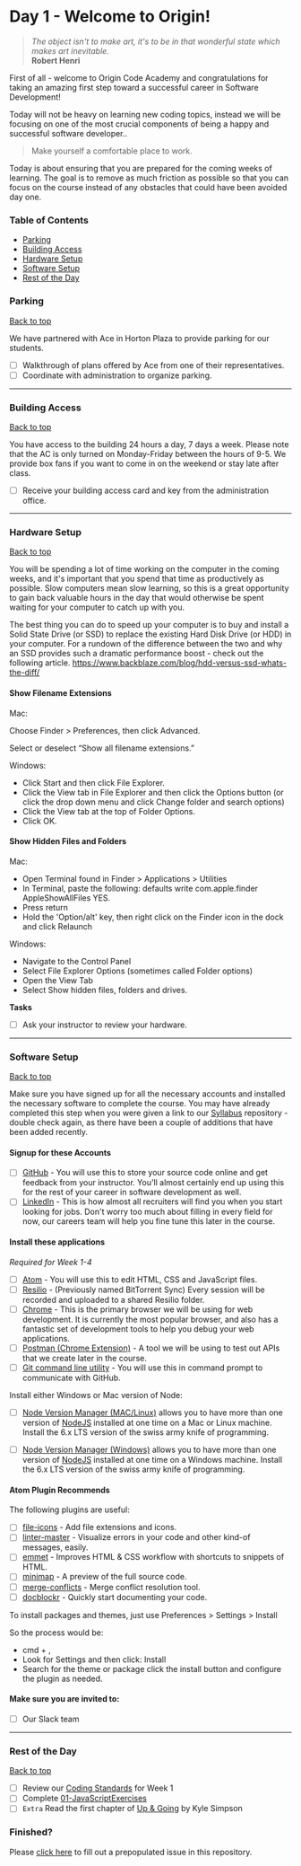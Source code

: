 # Day 1 - Welcome to Origin!

> *The object isn't to make art, it's to be in that wonderful state which makes art inevitable.*<br />
> **Robert Henri**

First of all - welcome to Origin Code Academy and congratulations for taking an amazing first step toward a successful career in Software Development!

Today will not be heavy on learning new coding topics, instead we will be focusing on one of the most crucial components of being a happy and successful software developer..

> Make yourself a comfortable place to work.

Today is about ensuring that you are prepared for the coming weeks of learning. The goal is to remove as much friction as possible so that you can focus on the course instead of any obstacles that could have been avoided day one.

### Table of Contents

- [Parking](#parking)
- [Building Access](#building-access)
- [Hardware Setup](#hardware-setup)
- [Software Setup](#software-setup)
- [Rest of the Day](#rest-of-the-day)

### Parking
[Back to top](#table-of-contents)

We have partnered with Ace in Horton Plaza to provide parking for our students.

- [ ] Walkthrough of plans offered by Ace from one of their representatives.
- [ ] Coordinate with administration to organize parking.

<hr />

### Building Access
[Back to top](#table-of-contents)

You have access to the building 24 hours a day, 7 days a week. Please note that the AC is only turned on Monday-Friday between the hours of 9-5. We provide box fans if you want to come in on the weekend or stay late after class.

- [ ] Receive your building access card and key from the administration office.

<hr />

### Hardware Setup
[Back to top](#table-of-contents)

You will be spending a lot of time working on the computer in the coming weeks, and it's important that you spend that time as productively as possible. Slow computers mean slow learning, so this is a great opportunity to gain back valuable hours in the day that would otherwise be spent waiting for your computer to catch up with you.

The best thing you can do to speed up your computer is to buy and install a Solid State Drive (or SSD) to replace the existing Hard Disk Drive (or HDD) in your computer. For a rundown of the difference between the two and why an SSD provides such a dramatic performance boost - check out the following article. https://www.backblaze.com/blog/hdd-versus-ssd-whats-the-diff/

#### Show Filename Extensions

Mac:  

Choose Finder > Preferences, then click Advanced.

Select or deselect “Show all filename extensions.”

Windows:

* Click Start and then click File Explorer.
* Click the View tab in File Explorer and then click the Options button (or click the drop down menu and click Change folder and search options)
* Click the View tab at the top of Folder Options.
* Click OK.

#### Show Hidden Files and Folders

Mac:

* Open Terminal found in Finder > Applications > Utilities
* In Terminal, paste the following: defaults write com.apple.finder AppleShowAllFiles YES.
* Press return
* Hold the 'Option/alt' key, then right click on the Finder icon in the dock and click Relaunch

Windows:

* Navigate to the Control Panel
* Select File Explorer Options (sometimes called Folder options)
* Open the View Tab
* Select Show hidden files, folders and drives.



**Tasks**

- [ ] Ask your instructor to review your hardware.

<hr />

### Software Setup
[Back to top](#table-of-contents)

Make sure you have signed up for all the necessary accounts and installed the necessary software to complete the course. You may have already completed this step when you were given a link to our [Syllabus](https://github.com/origincodeacademy/syllabus) repository - double check again, as there have been a couple of additions that have been added recently.

#### Signup for these Accounts
* [ ] [GitHub](https://www.github.com) - You will use this to store your source code online and get feedback from your instructor. You'll almost certainly end up using this for the rest of your career in software development as well.
* [ ] [LinkedIn](https://www.linkedin.com) - This is how almost all recruiters will find you when you start looking for jobs. Don't worry too much about filling in every field for now, our careers team will help you fine tune this later in the course.

#### Install these applications

*Required for Week 1-4*
* [ ] [Atom](https://atom.io/) - You will use this to edit HTML, CSS and JavaScript files.
* [ ] [Resilio](https://www.getsync.com/) - (Previously named BitTorrent Sync) Every session will be recorded and uploaded to a shared Resilio folder.
* [ ] [Chrome](https://www.google.com/chrome/) - This is the primary browser we will be using for web development. It is currently the most popular browser, and also has a fantastic set of development tools to help you debug your web applications.
* [ ] [Postman (Chrome Extension)](https://www.getpostman.com/) - A tool we will be using to test out APIs that we create later in the course.
* [ ] [Git command line utility](https://www.git-scm.com) - You will use this in command prompt to communicate with GitHub.

Install either Windows or Mac version of Node:

* [ ] [Node Version Manager (MAC/Linux)](https://github.com/creationix/nvm#install-script) allows you to have more than one version of [NodeJS](https://www.nodejs.org/) installed at one time on a Mac or Linux machine.  Install the 6.x LTS version of the swiss army knife of programming.
* [ ] [Node Version Manager (Windows)](https://github.com/coreybutler/nvm-windows) allows you to have more than one version of [NodeJS](https://www.nodejs.org/) installed at one time on a Windows machine.  Install the 6.x LTS version of the swiss army knife of programming.


#### Atom Plugin Recommends

The following plugins are useful:
* [ ] [file-icons](https://atom.io/packages/file-icons) - Add file extensions and icons.
* [ ] [linter-master](https://atom.io/packages/linter) - Visualize errors in your code and other kind-of messages, easily.
* [ ] [emmet](https://atom.io/packages/emmet) - Improves HTML & CSS workflow with shortcuts to snippets of HTML.
* [ ] [minimap](https://atom.io/packages/minimap) - A preview of the full source code.
* [ ] [merge-conflicts](https://atom.io/packages/merge-conflicts) - Merge conflict resolution tool.
* [ ] [docblockr](https://atom.io/packages/docblockr) - Quickly start documenting your code.

To install packages and themes, just use Preferences > Settings > Install

So the process would be:

* cmd + ,
* Look for Settings and then click: Install
* Search for the theme or package click the install button and configure the plugin as needed.

#### Make sure you are invited to:
* [ ] Our Slack team

<hr />

### Rest of the Day
[Back to top](#table-of-contents)

- [ ] Review our [Coding Standards](https://github.com/OriginCodeAcademy/Syllabus/blob/master/Best%20Practices/Coding%20Standards/Frontend/Front-end%20Coding%20Standards.md) for Week 1
- [ ] Complete [01-JavaScriptExercises](https://github.com/OriginCodeAcademy/Cohort8/blob/master/Projects/Week-01/01-JavascriptExercises/README.md)
- [ ] `Extra` Read the first chapter of [Up & Going](https://github.com/getify/You-Dont-Know-JS/blob/master/up%20&%20going/README.md#you-dont-know-js-up--going) by Kyle Simpson

### Finished?

Please [click here](https://www.github.com/OriginCodeAcademy/Cohort9/issues/new?title=00-MakeYourselfAComfortablePlaceToWork&body=1.%20What%20did%20you%20accomplish%20in%20this%20assignment%3F%0A%0A2.%20What%20outstanding%20tasks%20(if%20any)%20have%20you%20yet%20to%20accomplish%3F) to fill out a prepopulated issue in this repository.
